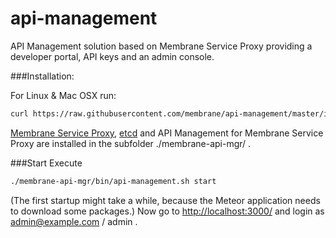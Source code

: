# api-management
API Management solution based on Membrane Service Proxy providing a developer portal, API keys and an admin console.

###Installation:

For Linux & Mac OSX run:
```bash
curl https://raw.githubusercontent.com/membrane/api-management/master/install.sh | sh
```
[Membrane Service Proxy](https://github.com/membrane/service-proxy), [etcd](https://github.com/coreos/etcd) and API Management for Membrane Service Proxy are installed in the subfolder ./membrane-api-mgr/ .

###Start
Execute
```bash
./membrane-api-mgr/bin/api-management.sh start
```
(The first startup might take a while, because the Meteor application needs to download some packages.)
Now go to [http://localhost:3000/](http://localhost:3000/) and login as admin@example.com / admin .

